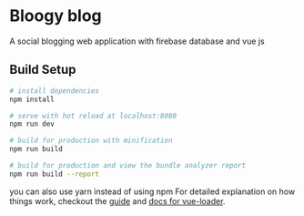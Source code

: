 # Bloogy blog

A social blogging  web application with firebase database and vue js

## Build Setup

``` bash
# install dependencies
npm install

# serve with hot reload at localhost:8080
npm run dev

# build for production with minification
npm run build

# build for production and view the bundle analyzer report
npm run build --report
```
you can also use yarn instead of using npm 
For detailed explanation on how things work, checkout the [guide](http://vuejs-templates.github.io/webpack/) and [docs for vue-loader](http://vuejs.github.io/vue-loader).
